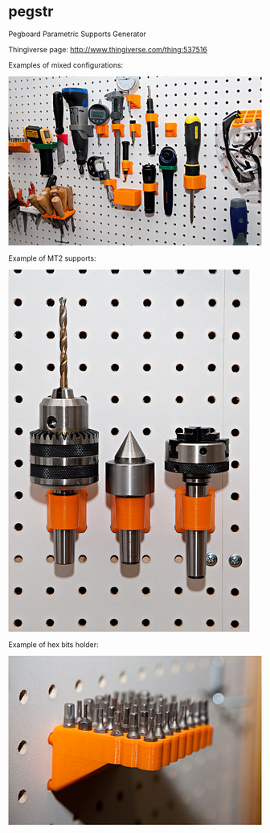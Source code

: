 # pegstr
Pegboard Parametric Supports Generator


Thingiverse page: http://www.thingiverse.com/thing:537516

Examples of mixed configurations:

![Examples](/images/_MG_1946.jpg?raw=true "Examples")

Example of MT2 supports:

![Examples](/images/_MG_2016.jpg?raw=true "Examples")


Example of hex bits holder:

![Examples](/images/_MG_1884.jpg?raw=true "Examples")
